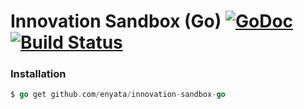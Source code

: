 # Innovation Sandbox (Go) [![GoDoc](https://godoc.org/github.com/enyata/innovation-sandbox-go?status.svg)](https://godoc.org/github.com/enyata/innovation-sandbox-go)[![Build Status](https://travis-ci.org/enyata/innovation-sandbox-go.svg?branch=master)](https://travis-ci.org/enyata/innovation-sandbox-go)

### Installation

```go
$ go get github.com/enyata/innovation-sandbox-go
```
